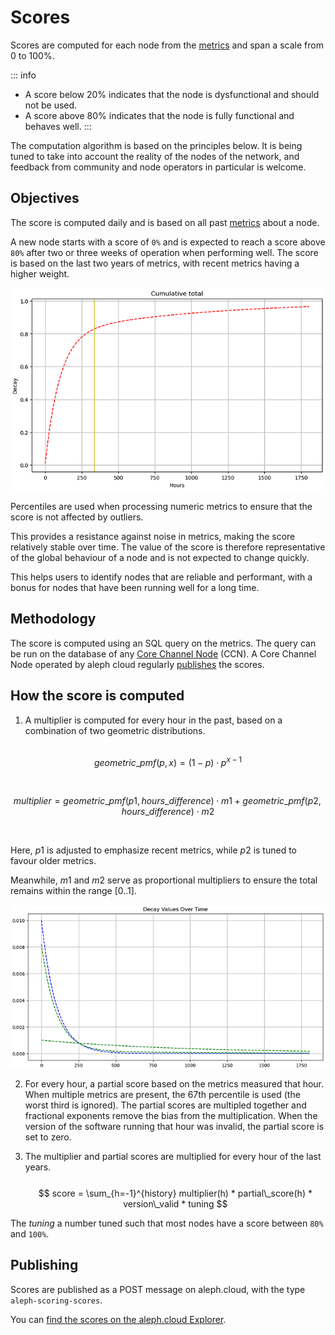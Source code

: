 # Scores

Scores are computed for each node from the [metrics](/nodes/resources/metrics/) and span a scale from 0 to 100%.

::: info
- A score below 20% indicates that the node is dysfunctional and should not be used.
- A score above 80% indicates that the node is fully functional and behaves well.
:::

The computation algorithm is based on the principles below. It is being tuned to take into account the reality of
the nodes of the network, and feedback from community and node operators in particular is welcome.

## Objectives

The score is computed daily and is based on all past [metrics](/nodes/resources/metrics/) about a node.

A new node starts with a score of `0%` and is expected to reach a score above `80%` after two or three weeks of operation
when performing well. The score is based on the last two years of metrics, with recent metrics having a higher weight.

![Illustration of the score if an ideal node over time (hours)](./assets/scoring-ideal-over-time.png)

Percentiles are used when processing numeric metrics to ensure that the score is not affected by outliers.

This provides a resistance against noise in metrics, making the score relatively stable over time. The value of the score is
therefore representative of the global behaviour of a node and is not expected to change quickly.

This helps users to identify nodes that are reliable and performant, with a bonus for nodes that have been running well
for a long time.

## Methodology

The score is computed using an SQL query on the metrics. The query can be run on the database of any
[Core Channel Node](/nodes/core/introduction/) (CCN). A Core Channel Node operated by aleph cloud regularly 
[publishes](#publishing) the scores.

## How the score is computed

1. A multiplier is computed for every hour in the past, based on a combination of two geometric distributions. 
<br/><br/>

$$
geometric\_pmf(p, x) = (1 - p) \cdot p^{x - 1}
$$

<br/>

$$
multiplier = geometric\_pmf(p1, hours\_difference) \cdot m1 + geometric\_pmf(p2, hours\_difference) \cdot m2
$$

<br/>

Here, $p1$ is adjusted to emphasize recent metrics, while $p2$ is tuned to favour older metrics.


Meanwhile, $m1$ and $m2$ serve as proportional multipliers to ensure the total remains within the range $[0..1]$.
    
![Scoring Multiplier](./assets/scoring-multiplier.png)

2. For every hour, a partial score based on the metrics measured that hour. When multiple metrics are present, the 67th percentile is used (the worst third is ignored). The partial scores are multipled together and fractional exponents remove the bias from the multiplication. When the version of the software running that hour was invalid, the partial score is set to zero.

3. The multiplier and partial scores are multiplied for every hour of the last years.
<br/><br/>
$$
score = \sum_{h=-1}^{history} multiplier(h) * partial\_score(h) * version\_valid * tuning
$$
    
The $tuning$ a number tuned such that most nodes have a score between `80%` and `100%`.
<br/>
## Publishing

Scores are published as a POST message on aleph.cloud, with the type `aleph-scoring-scores`.

You can [find the scores on the aleph.cloud Explorer](
https://explorer.aleph.cloud/address/ETH/0x4D52380D3191274a04846c89c069E6C3F2Ed94e4).

